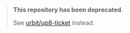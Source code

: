 > **This repository has been deprecated**.
>
> See [urbit/up8-ticket](https://github.com/urbit/up8-ticket) instead.
